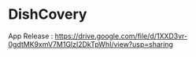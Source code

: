 # DishCovery

App Release : https://drive.google.com/file/d/1XXD3vr-0gdtMK9xmV7M1GlzI2DkTpWhI/view?usp=sharing
